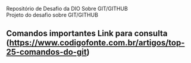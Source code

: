   Repositório de Desafio da DIO Sobre GIT/GITHUB  
    Projeto do desafio sobre GIT/GITHUB  
## Comandos importantes  Link  para consulta (https://www.codigofonte.com.br/artigos/top-25-comandos-do-git)
